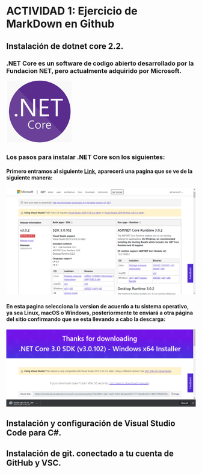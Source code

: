 # ACTIVIDAD 1: Ejercicio de MarkDown en Github

## Instalación de dotnet core 2.2.

### .NET Core es un software de codigo abierto desarrollado por la Fundacion NET, pero actualmente adquirido por Microsoft.

![img1](./IMG/NET1.png)

### Los pasos para instalar .NET Core son los siguientes:

#### Primero entramos al siguiente [Link](https://dotnet.microsoft.com/download/dotnet-core/3.0 "Link de descarga de .NET Core"), aparecerá una pagina que se ve de la siguiente manera:
![pag1](./IMG/PAG.png)

#### En esta pagina selecciona la version de acuerdo a tu sistema operativo, ya sea Linux, macOS o Windows, posteriormente te enviará a otra página del sitio confirmando que se esta llevando a cabo la descarga: 
![pag2](./IMG/DS.png)

## Instalación y configuración de Visual Studio Code para C#.

## Instalación de git. conectado a tu cuenta de GitHub y VSC.
